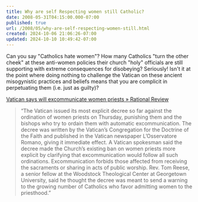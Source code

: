 ```yaml
---
title: Why are self Respecting women still Catholic?
date: 2008-05-31T04:15:00.000-07:00
published: true
url: /2008/05/why-are-self-respecting-women-still.html
created: 2024-10-06 21:06:26-07:00
updated: 2024-10-10 10:49:42-07:00
---
```


Can you say "Catholics hate women"? How many Catholics "turn the other cheek" at these anti-women policies their church "holy" officials are still supporting with extreme consequences for disobeying? Seriously! Isn't it at the point where doing nothing to challenge the Vatican on these ancient misogynistic practices and beliefs means that you are complicit in perpetuating them (i.e. just as guilty)?  
  
[Vatican says will excommunicate women priests » Rational Review](https://www.rationalreview.com/content/46886)  

> “The Vatican issued its most explicit decree so far against the ordination of women priests on Thursday, punishing them and the bishops who try to ordain them with automatic excommunication. The decree was written by the Vatican’s Congregation for the Doctrine of the Faith and published in the Vatican newspaper L’Osservatore Romano, giving it immediate effect. A Vatican spokesman said the decree made the Church’s existing ban on women priests more explicit by clarifying that excommunication would follow all such ordinations. Excommunication forbids those affected from receiving the sacraments or sharing in acts of public worship. Rev. Tom Reese, a senior fellow at the Woodstock Theological Center at Georgetown University, said he thought the decree was meant to send a warning to the growing number of Catholics who favor admitting women to the priesthood.”